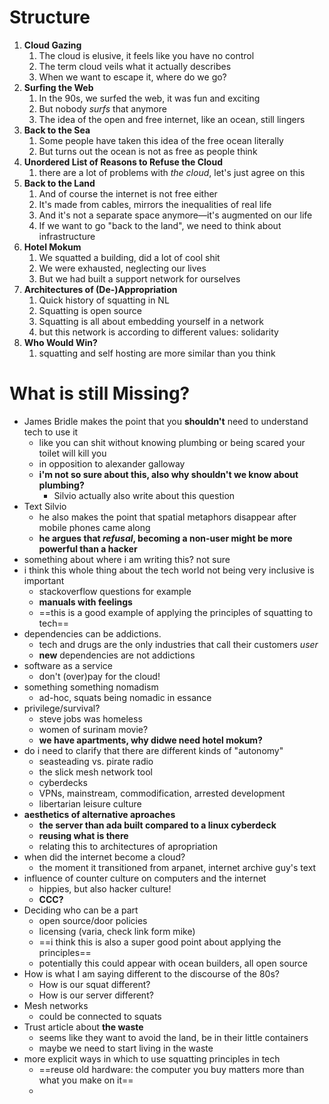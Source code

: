 # Structure

1. **Cloud Gazing**
   1. The cloud is elusive, it feels like you have no control
   2. The term cloud veils what it actually describes
   3. When we want to escape it, where do we go?
2. **Surfing the Web**
   1. In the 90s, we surfed the web, it was fun and exciting
   2. But nobody *surfs* that anymore
   3. The idea of the open and free internet, like an ocean, still lingers
3. **Back to the Sea**
   1. Some people have taken this idea of the free ocean literally
   2. But turns out the ocean is not as free as people think
4. **Unordered List of Reasons to Refuse the Cloud**
   1. there are a lot of problems with *the cloud*, let's just agree on this
5. **Back to the Land**
   1. And of course the internet is not free either
   2. It's made from cables, mirrors the inequalities of real life
   3. And it's not a separate space anymore—it's augmented on our life
   4. If we want to go "back to the land", we need to think about infrastructure
6. **Hotel Mokum**
   1. We squatted a building, did a lot of cool shit
   2. We were exhausted, neglecting our lives
   3. But we had built a support network for ourselves
7. **Architectures of (De-)Appropriation**
   1. Quick history of squatting in NL
   2. Squatting is open source
   3. Squatting is all about embedding yourself in a network
   4. but this network is according to different values: solidarity
8. **Who Would Win?**
   1. squatting and self hosting are more similar than you think

# What is still Missing?

- James Bridle makes the point that you **shouldn't** need to understand tech to use it
  - like you can shit without knowing plumbing or being scared your toilet will kill you
  - in opposition to alexander galloway
  - **i'm not so sure about this, also why shouldn't we know about plumbing?**
    - Silvio actually also write about this question
- Text Silvio
  - he also makes the point that spatial metaphors disappear after mobile phones came along
  - **he argues that *refusal*, becoming a non-user might be more powerful than a hacker**
- something about where i am writing this? not sure
- i think this whole thing about the tech world not being very inclusive is important
  - stackoverflow questions for example
  - **manuals with feelings**
  - ==this is a good example of applying the principles of squatting to tech==
- dependencies can be addictions.
  - tech and drugs are the only industries that call their customers *user*
  - **new** dependencies are not addictions
- software as a service
  - don't (over)pay for the cloud!
- something something nomadism
  - ad-hoc, squats being nomadic in essance
- privilege/survival?
  - steve jobs was homeless
  - women of surinam movie?
  - **we have apartments, why didwe need hotel mokum?**
- do i need to clarify that there are different kinds of "autonomy"
  - seasteading vs. pirate radio
  - the slick mesh network tool
  - cyberdecks
  - VPNs, mainstream, commodification, arrested development
  - libertarian leisure culture
- **aesthetics of alternative aproaches**
  - **the server than ada built compared to a linux cyberdeck**
  - **reusing what is there**
  - relating this to architectures of apropriation
- when did the internet become a cloud?
  - the moment it transitioned from arpanet, internet archive guy's text
- influence of counter culture on computers and the internet
  - hippies, but also hacker culture!
  - **CCC?**
- Deciding who can be a part
  - open source/door policies
  - licensing (varia, check link form mike)
  - ==i think this is also a super good point about applying the principles==
  - potentially this could appear with ocean builders, all open source
- How is what I am saying different to the discourse of the 80s?
  - How is our squat different?
  - How is our server different?
- Mesh networks
  - could be connected to squats
- Trust article about **the waste**
  - seems like they want to avoid the land, be in their little containers
  - maybe we need to start living in the waste
- more explicit ways in which to use squatting principles in tech
  - ==reuse old hardware: the computer you buy matters more than what you make on it==
  - 